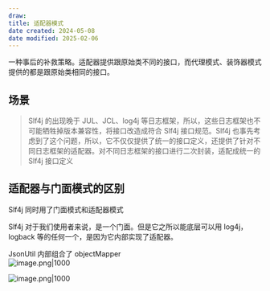 ```yaml
---
draw:
title: 适配器模式
date created: 2024-05-08
date modified: 2025-02-06
---
```


一种事后的补救策略。适配器提供跟原始类不同的接口，而代理模式、装饰器模式提供的都是跟原始类相同的接口。

<!-- more -->

## 场景

> Slf4j 的出现晚于 JUL、JCL、log4j 等日志框架，所以，这些日志框架也不可能牺牲掉版本兼容性，将接口改造成符合 Slf4j 接口规范。Slf4j 也事先考虑到了这个问题，所以，它不仅仅提供了统一的接口定义，还提供了针对不同日志框架的适配器。对不同日志框架的接口进行二次封装，适配成统一的 Slf4j 接口定义

## 适配器与门面模式的区别

Slf4j 同时用了门面模式和适配器模式

Slf4j 对于我们使用者来说，是一个门面。但是它之所以能底层可以用 log4j，logback 等的任何一个，是因为它内部实现了适配器。

JsonUtil 内部组合了 objectMapper  
![image.png|1000](https://imagehosting4picgo.oss-cn-beijing.aliyuncs.com/imagehosting/fix-dir%2Fpicgo%2Fpicgo-clipboard-images%2F2024%2F05%2F10%2F11-58-19-e92821fd4ee11a90cc12dccb582f00e5-20240510115818-e75fad.png)

![image.png|1000](https://imagehosting4picgo.oss-cn-beijing.aliyuncs.com/imagehosting/fix-dir%2Fpicgo%2Fpicgo-clipboard-images%2F2024%2F05%2F10%2F11-57-32-a6f2543a6b685a67b5cdb875be08085f-20240510115731-4bf41d.png)
